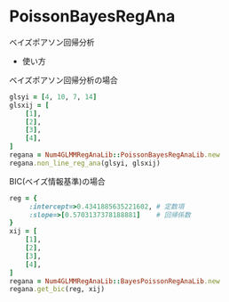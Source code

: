 PoissonBayesRegAna
==================
ベイズポアソン回帰分析

* 使い方

ベイズポアソン回帰分析の場合

```ruby
glsyi = [4, 10, 7, 14]
glsxij = [
    [1],
    [2],
    [3],
    [4],
]
regana = Num4GLMMRegAnaLib::PoissonBayesRegAnaLib.new
regana.non_line_reg_ana(glsyi, glsxij)
```

BIC(ベイズ情報基準)の場合

```ruby
reg = {
     :intercept=>0.4341885635221602, # 定数項
     :slope=>[0.5703137378188881]    # 回帰係数
}
xij = [
    [1],
    [2],
    [3],
    [4],
]
regana = Num4GLMMRegAnaLib::BayesPoissonRegAnaLib.new
regana.get_bic(reg, xij)
```



